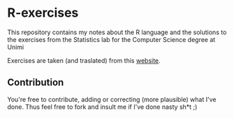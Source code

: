 # R-exercises

This repository contains my notes about the R language and the solutions to the exercises from the Statistics lab for the Computer Science degree at Unimi

Exercises are taken (and traslated) from this [website](http://frasca.di.unimi.it/stat15/stat.html).

## Contribution

You're free to contribute, adding or correcting (more plausible) what I've done. 
Thus feel free to fork and insult me if I've done nasty sh*t ;)
